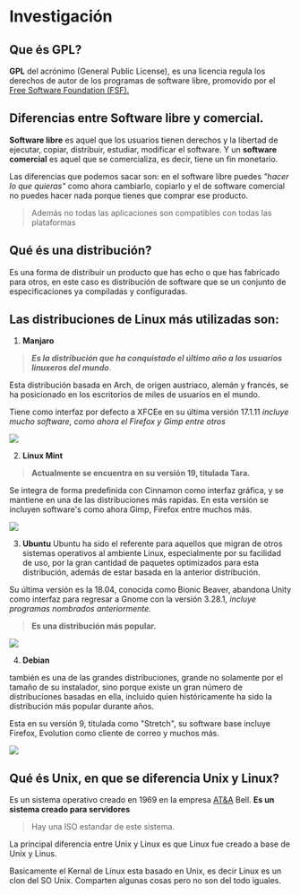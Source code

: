 # Investigación

## Que és GPL?

**GPL** del acrónimo (General Public License), es una licencia regula los derechos de autor
de los programas de software libre,
promovido por el [Free Software Foundation (FSF).](https://es.wikipedia.org/wiki/Free_Software_Foundation)

## Diferencias entre Software libre y comercial.

**Software libre** es aquel que los usuarios tienen derechos y la libertad de ejecutar, 
copiar, distribuir, estudiar, modificar el software.
Y un **software comercial** es aquel que se comercializa, es decir, tiene un fin monetario. 

Las diferencias que podemos sacar son: en el software libre puedes _"hacer lo que quieras"_
como ahora cambiarlo, copiarlo y el de software comercial no puedes hacer nada porque tienes 
que comprar ese producto.

> Además no todas las aplicaciones son compatibles con todas las 
  plataformas
  
  ## Qué és una distribución?
  
  Es una forma de distribuir un producto que has echo o que has fabricado para otros, en 
  este caso es distribución de software que se un conjunto de especificaciones ya compiladas y configuradas.
  
  ## Las distribuciones de Linux más utilizadas son:
  
  1. **Manjaro**
  
   > ***Es la distribución que ha conquistado el último año a los usuarios linuxeros del mundo***. 
    
   Esta distribución basada en Arch, de origen austriaco, alemán y francés, 
   se ha posicionado en los escritorios de miles de usuarios en el mundo.
   
   Tiene como interfaz por defecto a XFCEe en su última versión 17.1.11
   _incluye mucho software, como ahora el Firefox y Gimp entre otros_
   
  ![](https://i0.wp.com/www.kigaricyd.com/wp-content/uploads/2018/07/01-Manjaro.png?resize=300%2C169&ssl=1)
  
  2. **Linux Mint**
  
  > **Actualmente se encuentra en su versión 19, titulada Tara.** 
  
  Se integra de forma predefinida con Cinnamon como interfaz gráfica, y se mantiene en una de las distribuciones 
  más rapidas. En esta versión se incluyen software's como ahora Gimp, Firefox entre muchos más.	
  
  ![](https://i1.wp.com/www.kigaricyd.com/wp-content/uploads/2018/07/02-Linux-Mint.png?resize=300%2C169&ssl=1)
  
  3. **Ubuntu**
  Ubuntu ha sido el referente para aquellos que migran de otros sistemas operativos al ambiente Linux, 
  especialmente por su facilidad de uso, por la gran cantidad de paquetes optimizados para esta distribución,
  además de estar basada en la anterior distribución.
  
  Su última versión es la 18.04, conocida como Bionic Beaver, abandona Unity como interfaz para regresar 
  a Gnome con la versión 3.28.1, _incluye programas nombrados anteriormente._ 
  
  > **Es una distribución más popular.**
  
  
  ![](https://i2.wp.com/www.kigaricyd.com/wp-content/uploads/2018/07/03-Ubuntu.png?resize=300%2C169&ssl=1)
  
  4. **Debian**
  
  también es una de las grandes distribuciones, grande no solamente por el tamaño de su instalador, 
  sino porque existe un gran número de distribuciones basadas en ella, 
  incluido quien históricamente ha sido la distribución más popular durante años.
  
  Esta en su versión 9, titulada como "Stretch", su software base incluye Firefox, 
  Evolution como cliente de correo y muchos más.
  
  ![](https://i2.wp.com/www.kigaricyd.com/wp-content/uploads/2018/07/04-Debian.png?resize=300%2C225&ssl=1)
  
## Qué és Unix, en que se diferencia Unix y Linux?

Es un sistema operativo creado en 1969 en la empresa [AT&A](https://ca.wikipedia.org/wiki/AT%26T) Bell. **Es un 
sistema creado para servidores**

> Hay una ISO estandar de este sistema.

La principal diferencia entre Unix y Linux es que Linux fue creado a base de Unix y Linus.

Basicamente el Kernal de Linux esta basado en Unix, es decir Linux es un clon del SO Unix. 
Comparten algunas cosas pero no son del todo iguales.

